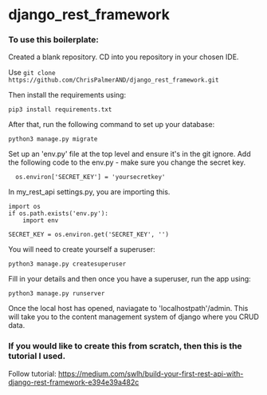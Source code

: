 # django_rest_framework
### To use this boilerplate:

Created a blank repository. 
CD into you repository in your chosen IDE.

Use ```git clone https://github.com/ChrisPalmerAND/django_rest_framework.git```

Then install the requirements using:

```pip3 install requirements.txt```

After that, run the following command to set up your database:

```python3 manage.py migrate```


Set up an 'env.py' file at the top level and ensure it's in the git ignore.
Add the following code to the env.py - make sure you change the secret key.

```import os 
  os.environ['SECRET_KEY'] = 'yoursecretkey'
```

In my_rest_api settings.py, you are importing this. 
```
import os
if os.path.exists('env.py'):
    import env

SECRET_KEY = os.environ.get('SECRET_KEY', '')
```

You will need to create yourself a superuser:

```python3 manage.py createsuperuser```

Fill in your details and then once you have a superuser, run the app using:

```python3 manage.py runserver```

Once the local host has opened, naviagate to 'localhostpath'/admin. This will take you to the content management system of django where you CRUD data. 



### If you would like to create this from scratch, then this is the tutorial I used.
Follow tutorial: 
https://medium.com/swlh/build-your-first-rest-api-with-django-rest-framework-e394e39a482c

